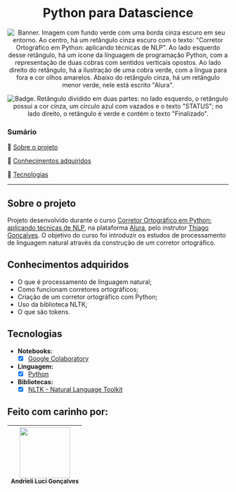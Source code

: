<h1 align="center"> Python para Datascience </h1>

<p align="center">

  <img src="https://i.imgur.com/Kz1PEuZ.png" alt='Banner. Imagem com fundo verde com uma borda cinza escuro em seu entorno. Ao centro, há um retângulo cinza escuro com o texto: "Corretor Ortográfico em Python: aplicando técnicas de NLP". Ao lado esquerdo desse retângulo, há um ícone da linguagem de programação Python, com a representação de duas cobras com sentidos verticais opostos. Ao lado direito do retângulo, há a ilustração de uma cobra verde, com a língua para fora e cor olhos amarelos. Abaixo do retângulo cinza, há um retângulo menor verde, nele está escrito "Alura".' />
</p>

<p align="center">
    <img src='https://img.shields.io/badge/Status-Finalizado-abf285?style=for-the-badge&logo=appveyor' alt='Badge. Retângulo dividido em duas partes: no lado esquerdo, o retângulo possui a cor cinza, um círculo azul com vazados e o texto "STATUS"; no lado direito, o retângulo é verde e contém o texto "Finalizado".'>
</p>

### Sumário 

:small_blue_diamond: [Sobre o projeto](#sobre-o-projeto)

:small_blue_diamond: [Conhecimentos adquiridos](#conhecimentos-adquiridos)

:small_blue_diamond: [Tecnologias](#tecnologias)

---

## Sobre o projeto 

Projeto desenvolvido durante o curso [Corretor Ortográfico em Python: aplicando técnicas de NLP](https://cursos.alura.com.br/course/nlp-corretor-ortografico), na plataforma [Alura](https://www.alura.com.br/), pelo instrutor [Thiago Gonçalves](https://www.linkedin.com/in/thiago-gon%C3%A7alves-santos/). O objetivo do curso foi introduzir os estudos de processamento de linguagem natural através da construção de um corretor ortográfico.

## Conhecimentos adquiridos
- O que é processamento de linguagem natural;
- Como funcionam corretores ortográficos;
- Criação de um corretor ortográfico com Python;
- Uso da biblioteca NLTK;
- O que são tokens.

## Tecnologias
- **Notebooks:**
  - [x] [Google Colaboratory](https://colab.research.google.com/)
- **Linguagem:**
  - [x] [Python](https://docs.python.org/3/)
- **Bibliotecas:**
  - [x] [NLTK - Natural Language Toolkit](https://www.nltk.org/)

## Feito com carinho por:

| [<img src="https://avatars.githubusercontent.com/u/62841828?v=4" width=115><br><sub>Andrieli Luci Gonçalves</sub>](https://github.com/strawndri) |
| :---: |
